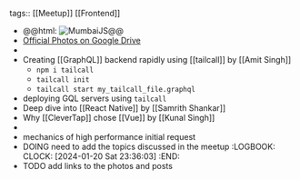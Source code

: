 tags:: [[Meetup]] [[Frontend]]

- @@html: <img src="https://lh4.googleusercontent.com/hUt_6i6wHu4FOCV69WOTg02aDNAeIIPvdYpecd-tt62DnlsvTFg8GRFiiMxkQzZRGHShiLRrLwep_7ruAdc0qws5tESwGB6VB7CMhsbYVgkv81f-haFGzrB6RLE81DSSMQ=w1600" alt="MumbaiJS" class="article-cover" />@@
- [Official Photos on Google Drive](https://drive.google.com/drive/folders/1mXED018RsEbQrjO8O0HaLt2YHewzqlKl)
-
- Creating [[GraphQL]] backend rapidly using [[tailcall]] by [[Amit Singh]]
	- `npm i tailcall`
	- `tailcall init`
	- `tailcall start my_tailcall_file.graphql`
- deploying GQL servers using `tailcall`
- Deep dive into [[React Native]] by [[Samrith Shankar]]
- Why [[CleverTap]] chose [[Vue]] by [[Kunal Singh]]
-
- mechanics of high performance initial request
- DOING need to add the topics discussed in the meetup
  :LOGBOOK:
  CLOCK: [2024-01-20 Sat 23:36:03]
  :END:
- TODO add links to the photos and posts